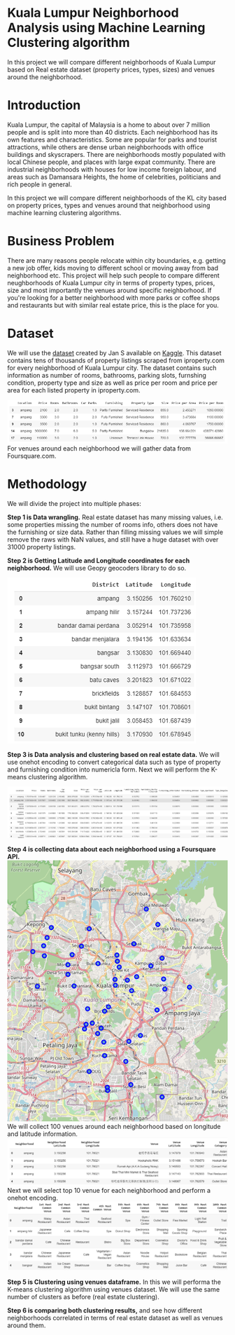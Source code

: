 # Kuala Lumpur Neighborhood Analysis using Machine Learning Clustering algorithm
In this project we will compare different neighborhoods of Kuala Lumpur based on Real estate dataset (property prices, types, sizes) and venues around the neighborhood.

# Introduction

Kuala Lumpur, the capital of Malaysia is a home to about over 7 million people and is split into more than 40 districts. Each neighborhood has its own features and characteristics. Some are popular for parks and tourist attractions, while others are dense urban neighborhoods with office buildings and skyscrapers. There are neighborhoods mostly populated with local Chinese people, and places with large expat community.
There are industrial neighborhoods with houses for low income foreign labour, and areas such as Damansara Heights, the home of celebrities, politicians and rich people in general.

In this project we will compare different neighborhoods of the KL city based on property prices, types and venues around that neighborhood using machine learning clustering algorithms.

# Business Problem

There are many reasons people relocate within city boundaries, e.g. getting a new job offer, kids moving to different school or moving away from bad neighborhood etc. This project will help such people to compare different neughborhoods of Kuala Lumpur city in terms of property types, prices, size and most importantly the venues around specific neighborhood. If you're looking for a better neighborhood with more parks or coffee shops and restaurants but with similar real estate price, this is the place for you.

# Dataset
We will use the [dataset](https://www.kaggle.com/dragonduck/property-listing-analysis) created by Jan S available on [Kaggle](https://www.kaggle.com).
This dataset contains tens of thousands of property listings scraped from iproperty.com for every neighborhood of Kuala Lumpur city.
The dataset contains such information as number of rooms, bathrooms, parking slots, furnshing condition, property type and size as well as price per room and price per area for each listed property in iproperty.com.

![Real estate dataset KL](images/figure1.png)
For venues around each neighborhood we will gather data from Foursquare.com.

# Methodology
We will divide the project into multiple phases:

<b>Step 1 is Data wrangling.</b> Real estate dataset has many missing values, i.e. some properties missing the number of rooms info, others does not have the furnishing or size data. Rather than filling missing values we will simple remove the raws with NaN values, and still have a huge dataset with over 31000 property listings.

<b>Step 2 is Getting Latitude and Longitude coordinates for each  neighborhood.</b> We will use Geopy geocoders library to do so.

![](/images/figure2.png)

<b>Step 3 is Data analysis and clustering based on real estate data.</b> We will use onehot encoding to convert categorical data such as type of property and furnishing condition into numericla form. Next we will perform the K-means clustering algorithm.

![](/images/figure2a.png)

<b>Step 4 is collecting data about each neighborhood using a Foursquare API.</b> </br>
![](/images/figure3.png) </br>
We will collect 100 venues around each neighborhood based on longitude and latitude information.</br>
![](/images/figure3a.png) </br>
Next we will select top 10 venue for each neighborhood and perform a onehot encoding.</br>
![](/images/figure3b.png) </br>

<b>Step 5 is Clustering using venues dataframe.</b> In this we will performa the K-means clustering algorithm using venues dataset. We will use the same number of clusters as before (real estate clustering). 

<b>Step 6 is comparing both clustering results,</b> and see how different neighborhoods correlated in terms of real estate dataset as well as venues around them. 
